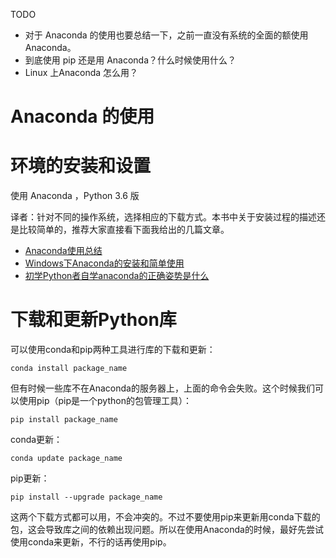 TODO

* 对于 Anaconda 的使用也要总结一下，之前一直没有系统的全面的额使用 Anaconda。
* 到底使用 pip 还是用 Anaconda？什么时候使用什么？
* Linux 上Anaconda 怎么用？



# Anaconda 的使用





# 环境的安装和设置

使用 Anaconda ，Python 3.6 版



译者：针对不同的操作系统，选择相应的下载方式。本书中关于安装过程的描述还是比较简单的，推荐大家直接看下面我给出的几篇文章。

- [Anaconda使用总结](http://www.jianshu.com/p/2f3be7781451)
- [Windows下Anaconda的安装和简单使用](http://blog.csdn.net/DQ_DM/article/details/47065323)
- [初学Python者自学anaconda的正确姿势是什么](https://www.zhihu.com/question/58033789)





# 下载和更新Python库

可以使用conda和pip两种工具进行库的下载和更新：

```
conda install package_name
```

但有时候一些库不在Anaconda的服务器上，上面的命令会失败。这个时候我们可以使用pip（pip是一个python的包管理工具）：

```
pip install package_name
```

conda更新：

```
conda update package_name
```

pip更新：

```
pip install --upgrade package_name
```

这两个下载方式都可以用，不会冲突的。不过不要使用pip来更新用conda下载的包，这会导致库之间的依赖出现问题。所以在使用Anaconda的时候，最好先尝试使用conda来更新，不行的话再使用pip。

